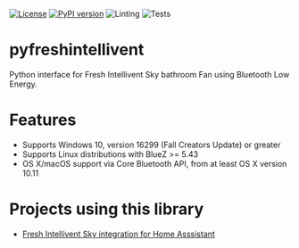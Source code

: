 [![License](https://img.shields.io/badge/License-Apache_2.0-blue.svg)](https://opensource.org/licenses/Apache-2.0)
[![PyPI version](https://badge.fury.io/py/pyfreshintellivent.svg)](https://badge.fury.io/py/pyfreshintellivent)
![Linting](https://github.com/LaStrada/pyfreshintellivent/actions/workflows/linting.yml/badge.svg)
![Tests](https://github.com/LaStrada/pyfreshintellivent/actions/workflows/tests.yml/badge.svg)

# pyfreshintellivent
Python interface for Fresh Intellivent Sky bathroom Fan using Bluetooth Low Energy.

# Features
* Supports Windows 10, version 16299 (Fall Creators Update) or greater
* Supports Linux distributions with BlueZ >= 5.43
* OS X/macOS support via Core Bluetooth API, from at least OS X version 10.11

# Projects using this library
* [Fresh Intellivent Sky integration for Home Asssistant](https://github.com/angoyd/freshintelliventHacs)
